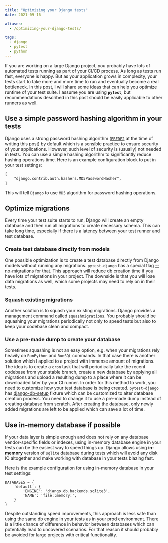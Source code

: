 ```yaml
---
title: "Optimizing your Django tests"
date: 2021-09-16

aliases:
  - /optimizing-your-django-tests/

tags:
  - django
  - pytest
  - python
---
```


If you are working on a large Django project, you probably have lots of automated tests running as part of your CI/CD process. As long as tests run fast, everyone is happy. But as your application grows in complexity, your tests start to take more and more time to run and eventually become a real bottleneck. In this post, I will share some ideas that can help you optimize runtime of your test suite. I assume you are using **`pytest`**, but recommendations described in this post should be easily applicable to other runners as well.

## Use a simple password hashing algorithm in your tests

Django uses a strong password hashing algorithm ([`PBFDF2`](https://en.wikipedia.org/wiki/PBKDF2) at the time of writing this post) by default which is a sensible practice to ensure security of your applications. However, such level of security is (usually) not needed in tests. You can use a simple hashing algorithm to significantly reduce hashing operations time. Here is an example configuration block to put in your test settings:

```py3
[
    "django.contrib.auth.hashers.MD5PasswordHasher",
]
```

This will tell `Django` to use `MD5` algorithm for password hashing operations.

## Optimize migrations

Every time your test suite starts to run, Django will create an empty database and then run all migrations to create necessary schema. This can take long time, especially if there is a latency between your test runner and test database.

### Create test database directly from models

One possible optimization is to create a test database directly from Django models without running any migrations. `pytest-django` has a special flag [--no-migrations](https://pytest-django.readthedocs.io/en/latest/database.html#no-migrations-disable-django-migrations) for that. This approach will reduce db creation time if you have lots of migrations in your project. The downside is that you will lose data migrations as well, which some projects may need to rely on in their tests.

### Squash existing migrations

Another solution is to squash your existing migrations. Django provides a management command called [`squashmigrations`](https://docs.djangoproject.com/en/dev/topics/migrations/#migration-squashing). You probably should be squashing your migrations periodically not only to speed tests but also to keep your codebase clean and compact.

### Use a pre-made dump to create your database

Sometimes squashing is not an easy option, e.g. when your migrations rely heavily on `RunPython` and `RunSQL` commands. In that case there is another solution which I applied to a project with immense amount of migrations. The idea is to create a `cron` task that will periodically take the recent codebase from your stable branch, create a new database by applying all migrations and upload a resulting dump to a place where it can be downloaded later by your CI runner. In order for this method to work, you need to customize how your test database is being created. `pytest-django` has [django-db-setup](https://pytest-django.readthedocs.io/en/latest/database.html#django-db-setup) fixture which can be customized to alter database creation process. You need to change it to use a pre-made dump instead of creating database from scratch. After creating the database, only newly added migrations are left to be applied which can save a lot of time.

## Use in-memory database if possible

If your data layer is simple enough and does not rely on any database vendor-specific fields or indexes, using in-memory database engine in your tests can be the easiest way to speed things up. Django allows using **in-memory** version of `sqlite` database during tests which will avoid any disk IO altogether and make working with database in your tests blazing fast.

Here is the example configuration for using in-memory database in your test settings:

```py3
DATABASES = {
    'default': {
        'ENGINE': 'django.db.backends.sqlite3',
        'NAME': 'file::memory:',
    }
}
```

Despite outstanding speed improvements, this approach is less safe than using the same db engine in your tests as in your prod environment. There is a little chance of difference in behavior between databases which can potentially lead to uncovered scenarios. For that reason it should probably be avoided for large projects with critical functionality.
